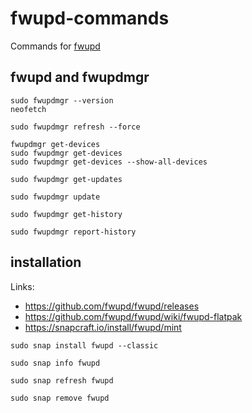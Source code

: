# fwupd-commands
Commands for [fwupd](https://github.com/fwupd/fwupd)

## fwupd and fwupdmgr
```
sudo fwupdmgr --version
neofetch

sudo fwupdmgr refresh --force

fwupdmgr get-devices
sudo fwupdmgr get-devices
sudo fwupdmgr get-devices --show-all-devices

sudo fwupdmgr get-updates

sudo fwupdmgr update

sudo fwupdmgr get-history

sudo fwupdmgr report-history
```

## installation

Links:
- https://github.com/fwupd/fwupd/releases
- https://github.com/fwupd/fwupd/wiki/fwupd-flatpak
- https://snapcraft.io/install/fwupd/mint

```
sudo snap install fwupd --classic

sudo snap info fwupd

sudo snap refresh fwupd

sudo snap remove fwupd
```
